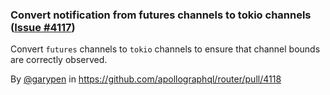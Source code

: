 ### Convert notification from futures channels to tokio channels ([Issue #4117](https://github.com/apollographql/router/issues/4117))

Convert `futures` channels to `tokio` channels to ensure that channel bounds are correctly observed.

By [@garypen](https://github.com/garypen) in https://github.com/apollographql/router/pull/4118